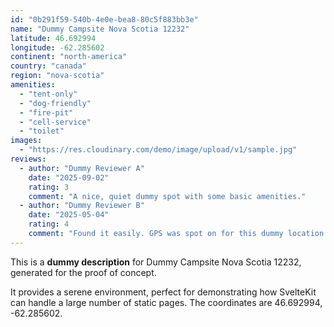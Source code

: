 ```yaml
---
id: "0b291f59-540b-4e0e-bea8-80c5f883bb3e"
name: "Dummy Campsite Nova Scotia 12232"
latitude: 46.692994
longitude: -62.285602
continent: "north-america"
country: "canada"
region: "nova-scotia"
amenities:
  - "tent-only"
  - "dog-friendly"
  - "fire-pit"
  - "cell-service"
  - "toilet"
images:
  - "https://res.cloudinary.com/demo/image/upload/v1/sample.jpg"
reviews:
  - author: "Dummy Reviewer A"
    date: "2025-09-02"
    rating: 3
    comment: "A nice, quiet dummy spot with some basic amenities."
  - author: "Dummy Reviewer B"
    date: "2025-05-04"
    rating: 4
    comment: "Found it easily. GPS was spot on for this dummy location."
---
```


This is a **dummy description** for Dummy Campsite Nova Scotia 12232, generated for the proof of concept.

It provides a serene environment, perfect for demonstrating how SvelteKit can handle a large number of static pages. The coordinates are 46.692994, -62.285602.
